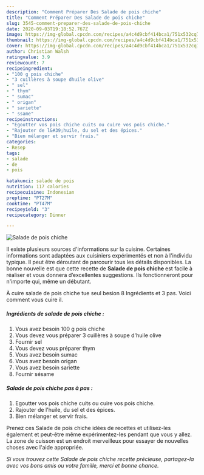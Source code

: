 ```yaml
---
description: "Comment Préparer Des Salade de pois chiche"
title: "Comment Préparer Des Salade de pois chiche"
slug: 3545-comment-preparer-des-salade-de-pois-chiche
date: 2020-09-03T19:18:52.767Z
image: https://img-global.cpcdn.com/recipes/a4c4d9cbf414bca1/751x532cq70/salade-de-pois-chiche-photo-principale-de-la-recette.jpg
thumbnail: https://img-global.cpcdn.com/recipes/a4c4d9cbf414bca1/751x532cq70/salade-de-pois-chiche-photo-principale-de-la-recette.jpg
cover: https://img-global.cpcdn.com/recipes/a4c4d9cbf414bca1/751x532cq70/salade-de-pois-chiche-photo-principale-de-la-recette.jpg
author: Christian Walsh
ratingvalue: 3.9
reviewcount: 7
recipeingredient:
- "100 g pois chiche"
- "3 cuillères à soupe dhuile olive"
- " sel"
- " thym"
- " sumac"
- " origan"
- " sariette"
- " ssame"
recipeinstructions:
- "Egoutter vos pois chiche cuits ou cuire vos pois chiche."
- "Rajouter de l&#39;huile, du sel et des épices."
- "Bien mélanger et servir frais."
categories:
- Resep
tags:
- salade
- de
- pois

katakunci: salade de pois 
nutrition: 117 calories
recipecuisine: Indonesian
preptime: "PT27M"
cooktime: "PT47M"
recipeyield: "3"
recipecategory: Dinner

---
```



![Salade de pois chiche](https://img-global.cpcdn.com/recipes/a4c4d9cbf414bca1/751x532cq70/salade-de-pois-chiche-photo-principale-de-la-recette.jpg)

Il existe plusieurs sources d'informations sur la cuisine. Certaines informations sont adaptées aux cuisiniers expérimentés et non à l'individu typique. Il peut être déroutant de parcourir tous les détails disponibles. La bonne nouvelle est que cette recette de <strong> Salade de pois chiche </strong> est facile à réaliser et vous donnera d’excellentes suggestions. Ils fonctionneront pour n'importe qui, même un débutant.

<!--inarticleads1-->

À cuire salade de pois chiche tue seul besion 8 Ingrédients et 3 pas. Voici comment vous cuire il.

##### Ingrédients de salade de pois chiche :

1. Vous avez besoin 100 g pois chiche
1. Vous devez vous préparer 3 cuillères à soupe d&#39;huile olive
1. Fournir  sel
1. Vous devez vous préparer  thym
1. Vous avez besoin  sumac
1. Vous avez besoin  origan
1. Vous avez besoin  sariette
1. Fournir  sésame




<!--inarticleads2-->

##### Salade de pois chiche pas à pas :

1. Egoutter vos pois chiche cuits ou cuire vos pois chiche.
1. Rajouter de l&#39;huile, du sel et des épices.
1. Bien mélanger et servir frais.




<!--inarticleads1-->

<p>
Prenez ces Salade de pois chiche idées de recettes et utilisez-les également et peut-être même expérimentez-les pendant que vous y allez. La zone de cuisson est un endroit merveilleux pour essayer de nouvelles choses avec l'aide appropriée.
</p>

<p>
<i>Si vous trouvez cette Salade de pois chiche recette précieuse, partagez-la avec vos bons amis ou votre famille, merci et bonne chance.</i>
</p>
